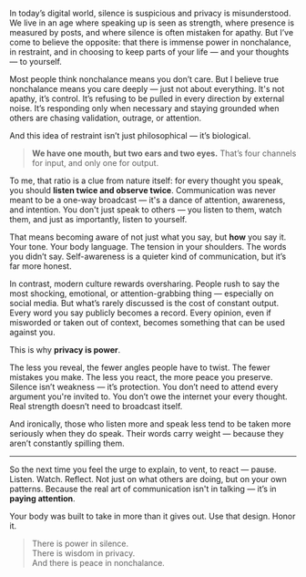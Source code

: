 In today’s digital world, silence is suspicious and privacy is misunderstood. We live in an age where speaking up is seen as strength, where presence is measured by posts, and where silence is often mistaken for apathy. But I’ve come to believe the opposite: that there is immense power in nonchalance, in restraint, and in choosing to keep parts of your life — and your thoughts — to yourself.

Most people think nonchalance means you don’t care. But I believe true nonchalance means you care deeply — just not about everything. It's not apathy, it’s control. It’s refusing to be pulled in every direction by external noise. It’s responding only when necessary and staying grounded when others are chasing validation, outrage, or attention.

And this idea of restraint isn’t just philosophical — it’s biological.

> **We have one mouth, but two ears and two eyes.** That’s four channels for input, and only one for output.

To me, that ratio is a clue from nature itself: for every thought you speak, you should **listen twice and observe twice**. Communication was never meant to be a one-way broadcast — it's a dance of attention, awareness, and intention. You don't just speak to others — you listen to them, watch them, and just as importantly, listen to yourself.

That means becoming aware of not just what you say, but **how** you say it. Your tone. Your body language. The tension in your shoulders. The words you didn’t say. Self-awareness is a quieter kind of communication, but it’s far more honest.

In contrast, modern culture rewards oversharing. People rush to say the most shocking, emotional, or attention-grabbing thing — especially on social media. But what’s rarely discussed is the cost of constant output. Every word you say publicly becomes a record. Every opinion, even if misworded or taken out of context, becomes something that can be used against you.

This is why **privacy is power**.

The less you reveal, the fewer angles people have to twist. The fewer mistakes you make. The less you react, the more peace you preserve. Silence isn’t weakness — it’s protection. You don’t need to attend every argument you're invited to. You don’t owe the internet your every thought. Real strength doesn’t need to broadcast itself.

And ironically, those who listen more and speak less tend to be taken more seriously when they do speak. Their words carry weight — because they aren’t constantly spilling them.

---

So the next time you feel the urge to explain, to vent, to react — pause. Listen. Watch. Reflect. Not just on what others are doing, but on your own patterns. Because the real art of communication isn't in talking — it’s in **paying attention**.

Your body was built to take in more than it gives out. Use that design. Honor it.

> There is power in silence.  
> There is wisdom in privacy.  
> And there is peace in nonchalance.
